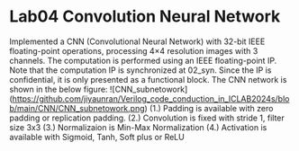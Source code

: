 # Lab04 Convolution Neural Network
Implemented a CNN (Convolutional Neural Network) with 32-bit IEEE floating-point operations, processing 4×4 resolution images with 3 channels. The computation is performed using an IEEE floating-point IP. Note that the computation IP is synchronized at 02_syn. Since the IP is confidential, it is only presented as a functional block.
The CNN network is shown in the below figure:
![CNN_subnetowork] (https://github.com/jiyaunran/Verilog_code_conduction_in_ICLAB2024s/blob/main/CNN/CNN_subnetowork.png)
(1.) Padding is available with zero padding or replication padding.
(2.) Convolution is fixed with stride 1, filter size 3x3
(3.) Normalizaion is Min-Max Normalization
(4.) Activation is available with Sigmoid, Tanh, Soft plus or ReLU
